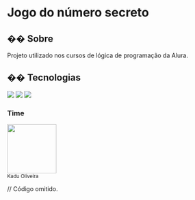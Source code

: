 <h1>Jogo do número secreto</h1>

<h2>�� Sobre</h2>
<p>Projeto utilizado nos cursos de lógica de programação da Alura.</p>

## �� Tecnologias
<div>
  <img src="https://img.shields.io/badge/HTML-239120?style=for-the-badge&logo=html5&logoColor=white">
  <img src="https://img.shields.io/badge/CSS-239120?&style=for-the-badge&logo=css3&logoColor=white">
  <img src="https://img.shields.io/badge/JavaScript-F7DF1E?style=for-the-badge&logo=javascript&logoColor=black">
</div>

<h3>Time</h3>

<img loading="lazy" src="https://media.licdn.com/dms/image/v2/D4D03AQFLdCIzcrPzYQ/profile-displayphoto-shrink_800_800/profile-displayphoto-shrink_800_800/0/1685131059229?e=1730937600&v=beta&t=DWHKHTmZASxhbptr6PJ6R3w4AG3avkTYjuV1Gm_5Feo" width=115><br><sub>Kadu Oliveira</sub>


// Código omitido. 
